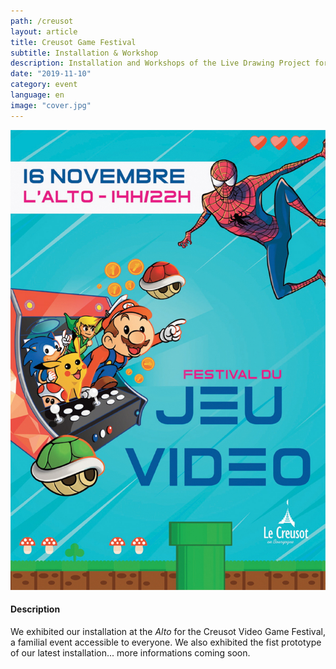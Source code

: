 ```yaml
---
path: /creusot
layout: article
title: Creusot Game Festival
subtitle: Installation & Workshop
description: Installation and Workshops of the Live Drawing Project for the Video Game Festival, Creusot 2019, France
date: "2019-11-10"
category: event
language: en
image: "cover.jpg"
---
```




![Affiche Festival du Jeu Vidéo du Creusot 2019](cover.jpg)

#### Description

We exhibited our installation at the _Alto_ for the Creusot Video Game Festival, a familial event accessible to everyone. We also exhibited the fist prototype of our latest installation... more informations coming soon.